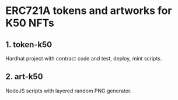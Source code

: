 # ERC721A tokens and artworks for K50 NFTs

## 1. token-k50

Hardhat project with contract code and test, deploy, mint scripts.

## 2. art-k50

NodeJS scripts with layered random PNG generator.